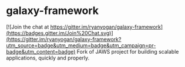 # galaxy-framework

[![Join the chat at https://gitter.im/ryanyogan/galaxy-framework](https://badges.gitter.im/Join%20Chat.svg)](https://gitter.im/ryanyogan/galaxy-framework?utm_source=badge&utm_medium=badge&utm_campaign=pr-badge&utm_content=badge)
Fork of JAWS project for building scalable applications, quickly and properly.
